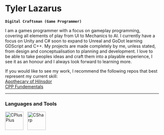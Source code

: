# Tyler Lazarus 
**`Digital Craftsman (Game Programmer)`**

I am a games programmer with a focus on gameplay programming, covering all elements of play from UI to Mechanics to AI. I currently have a focus on Unity and C# soon to expand to Unreal and GoDot learning GDScript and C++. My projects are made completely by me, unless stated, from design and conceptualisation to planning and development. I love to be able to take peoples ideas and craft them into a playable experience, I see it as an honour and I always look forward to learning more.<br>

If you would like to see my work, I recommend the following repos that best represent my current skill:<br>
<a href= "https://github.com/TSGameDev/AOH-CodeSnippet">Apothecary of Hilnsdor</a><br>
<a href= "https://github.com/TSGameDev/CPP_Fundamentals">CPP Fundementals</a><br>

---
### Languages and Tools
<img align="left" alt="CPlusPlus" width="60px" style="padding-right:10px;" src="https://cdn.jsdelivr.net/gh/devicons/devicon/icons/cplusplus/cplusplus-original.svg" />
<img align="left" alt="CSharp" width="60px" style="padding-right:10px;" src="https://cdn.jsdelivr.net/gh/devicons/devicon/icons/csharp/csharp-original.svg" />


<!--
**TSGameDev/TSGameDev** is a ✨ _special_ ✨ repository because its `README.md` (this file) appears on your GitHub profile.

Here are some ideas to get you started:

- 🔭 I’m currently working on ...
- 🌱 I’m currently learning ...
- 👯 I’m looking to collaborate on ...
- 🤔 I’m looking for help with ...
- 💬 Ask me about ...
- 📫 How to reach me: ...
- 😄 Pronouns: ...
- ⚡ Fun fact: ...
-->
